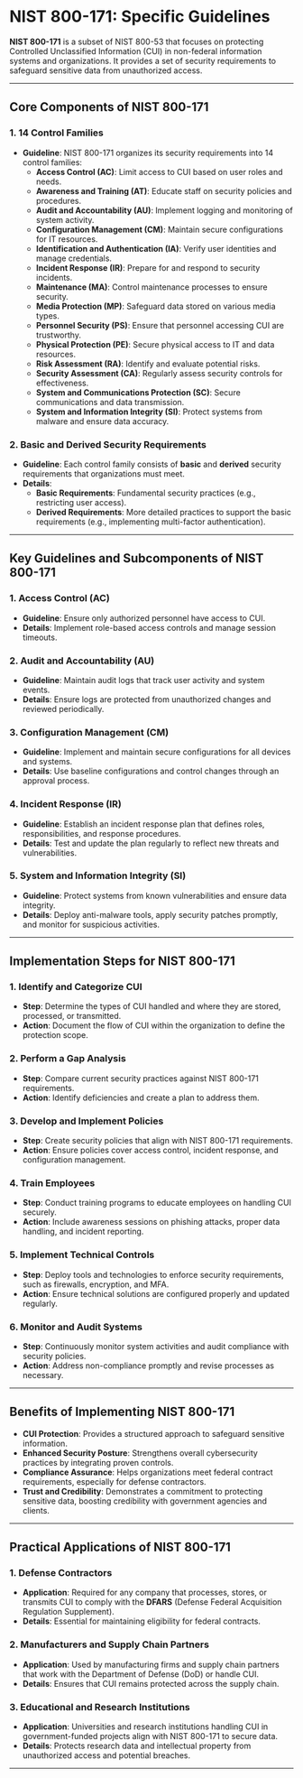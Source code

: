 # NIST 800-171: Specific Guidelines

**NIST 800-171** is a subset of NIST 800-53 that focuses on protecting Controlled Unclassified Information (CUI) in non-federal information systems and organizations. It provides a set of security requirements to safeguard sensitive data from unauthorized access.

---

## Core Components of NIST 800-171

### 1. **14 Control Families**
- **Guideline**: NIST 800-171 organizes its security requirements into 14 control families:
  - **Access Control (AC)**: Limit access to CUI based on user roles and needs.
  - **Awareness and Training (AT)**: Educate staff on security policies and procedures.
  - **Audit and Accountability (AU)**: Implement logging and monitoring of system activity.
  - **Configuration Management (CM)**: Maintain secure configurations for IT resources.
  - **Identification and Authentication (IA)**: Verify user identities and manage credentials.
  - **Incident Response (IR)**: Prepare for and respond to security incidents.
  - **Maintenance (MA)**: Control maintenance processes to ensure security.
  - **Media Protection (MP)**: Safeguard data stored on various media types.
  - **Personnel Security (PS)**: Ensure that personnel accessing CUI are trustworthy.
  - **Physical Protection (PE)**: Secure physical access to IT and data resources.
  - **Risk Assessment (RA)**: Identify and evaluate potential risks.
  - **Security Assessment (CA)**: Regularly assess security controls for effectiveness.
  - **System and Communications Protection (SC)**: Secure communications and data transmission.
  - **System and Information Integrity (SI)**: Protect systems from malware and ensure data accuracy.

### 2. **Basic and Derived Security Requirements**
- **Guideline**: Each control family consists of **basic** and **derived** security requirements that organizations must meet.
- **Details**:
  - **Basic Requirements**: Fundamental security practices (e.g., restricting user access).
  - **Derived Requirements**: More detailed practices to support the basic requirements (e.g., implementing multi-factor authentication).

---

## Key Guidelines and Subcomponents of NIST 800-171

### 1. **Access Control (AC)**
- **Guideline**: Ensure only authorized personnel have access to CUI.
- **Details**: Implement role-based access controls and manage session timeouts.

### 2. **Audit and Accountability (AU)**
- **Guideline**: Maintain audit logs that track user activity and system events.
- **Details**: Ensure logs are protected from unauthorized changes and reviewed periodically.

### 3. **Configuration Management (CM)**
- **Guideline**: Implement and maintain secure configurations for all devices and systems.
- **Details**: Use baseline configurations and control changes through an approval process.

### 4. **Incident Response (IR)**
- **Guideline**: Establish an incident response plan that defines roles, responsibilities, and response procedures.
- **Details**: Test and update the plan regularly to reflect new threats and vulnerabilities.

### 5. **System and Information Integrity (SI)**
- **Guideline**: Protect systems from known vulnerabilities and ensure data integrity.
- **Details**: Deploy anti-malware tools, apply security patches promptly, and monitor for suspicious activities.

---

## Implementation Steps for NIST 800-171

### 1. **Identify and Categorize CUI**
- **Step**: Determine the types of CUI handled and where they are stored, processed, or transmitted.
- **Action**: Document the flow of CUI within the organization to define the protection scope.

### 2. **Perform a Gap Analysis**
- **Step**: Compare current security practices against NIST 800-171 requirements.
- **Action**: Identify deficiencies and create a plan to address them.

### 3. **Develop and Implement Policies**
- **Step**: Create security policies that align with NIST 800-171 requirements.
- **Action**: Ensure policies cover access control, incident response, and configuration management.

### 4. **Train Employees**
- **Step**: Conduct training programs to educate employees on handling CUI securely.
- **Action**: Include awareness sessions on phishing attacks, proper data handling, and incident reporting.

### 5. **Implement Technical Controls**
- **Step**: Deploy tools and technologies to enforce security requirements, such as firewalls, encryption, and MFA.
- **Action**: Ensure technical solutions are configured properly and updated regularly.

### 6. **Monitor and Audit Systems**
- **Step**: Continuously monitor system activities and audit compliance with security policies.
- **Action**: Address non-compliance promptly and revise processes as necessary.

---

## Benefits of Implementing NIST 800-171

- **CUI Protection**: Provides a structured approach to safeguard sensitive information.
- **Enhanced Security Posture**: Strengthens overall cybersecurity practices by integrating proven controls.
- **Compliance Assurance**: Helps organizations meet federal contract requirements, especially for defense contractors.
- **Trust and Credibility**: Demonstrates a commitment to protecting sensitive data, boosting credibility with government agencies and clients.

---

## Practical Applications of NIST 800-171

### 1. **Defense Contractors**
- **Application**: Required for any company that processes, stores, or transmits CUI to comply with the **DFARS** (Defense Federal Acquisition Regulation Supplement).
- **Details**: Essential for maintaining eligibility for federal contracts.

### 2. **Manufacturers and Supply Chain Partners**
- **Application**: Used by manufacturing firms and supply chain partners that work with the Department of Defense (DoD) or handle CUI.
- **Details**: Ensures that CUI remains protected across the supply chain.

### 3. **Educational and Research Institutions**
- **Application**: Universities and research institutions handling CUI in government-funded projects align with NIST 800-171 to secure data.
- **Details**: Protects research data and intellectual property from unauthorized access and potential breaches.

---
